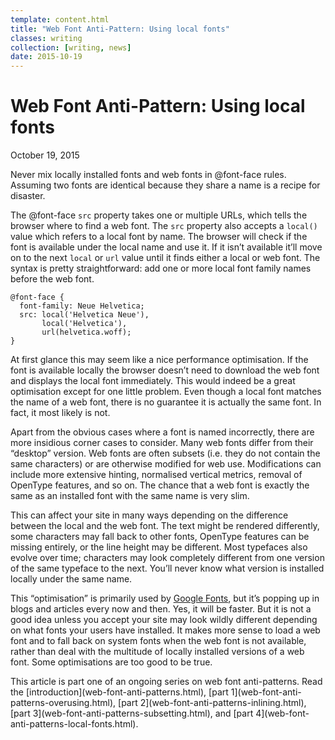 ```yaml
---
template: content.html
title: "Web Font Anti-Pattern: Using local fonts"
classes: writing
collection: [writing, news]
date: 2015-10-19
---
```


# Web Font Anti-Pattern: Using local fonts
<p class="subtitle">October 19, 2015</p>

<p class=intro>Never mix locally installed fonts and web fonts in @font-face rules. Assuming two fonts are identical because they share a name is a recipe for disaster. </p>

The @font-face `src` property takes one or multiple <abbr>URL</abbr>s, which tells the browser where to find a web font. The `src` property also accepts a `local()` value which refers to a local font by name. The browser will check if the font is available under the local name and use it. If it isn’t available it’ll move on to the next `local` or `url` value until it finds either a local or web font. The syntax is pretty straightforward: add one or more local font family names before the web font.

```
@font-face {
  font-family: Neue Helvetica;
  src: local('Helvetica Neue'),
       local('Helvetica'),
       url(helvetica.woff);
}
```

At first glance this may seem like a nice performance optimisation. If the font is available locally the browser doesn’t need to download the web font and displays the local font immediately. This would indeed be a great optimisation except for one little problem. Even though a local font matches the name of a web font, there is no guarantee it is actually the same font. In fact, it most likely is not.

Apart from the obvious cases where a font is named incorrectly, there are more insidious corner cases to consider. Many web fonts differ from their “desktop” version. Web fonts are often subsets (i.e. they do not contain the same characters) or are otherwise modified for web use. Modifications can include more extensive hinting, normalised vertical metrics, removal of OpenType features, and so on. The chance that a web font is exactly the same as an installed font with the same name is very slim.

This can affect your site in many ways depending on the difference between the local and the web font. The text might be rendered differently, some characters may fall back to other fonts, OpenType features can be missing entirely, or the line height may be different. Most typefaces also evolve over time; characters may look completely different from one version of the same typeface to the next. You’ll never know what version is installed locally under the same name.

This “optimisation” is primarily used by [Google Fonts](https://www.google.com/fonts), but it’s popping up in blogs and articles every now and then. Yes, it will be faster. But it is not a good idea unless you accept your site may look wildly different depending on what fonts your users have installed. It makes more sense to load a web font and to fall back on system fonts when the web font is not available, rather than deal with the multitude of locally installed versions of a web font. Some optimisations are too good to be true.

<p class=info>This article is part one of an ongoing series on web font anti-patterns. Read the [introduction](web-font-anti-patterns.html),  [part 1](web-font-anti-patterns-overusing.html), [part 2](web-font-anti-patterns-inlining.html),  [part 3](web-font-anti-patterns-subsetting.html), and [part 4](web-font-anti-patterns-local-fonts.html).</p>
